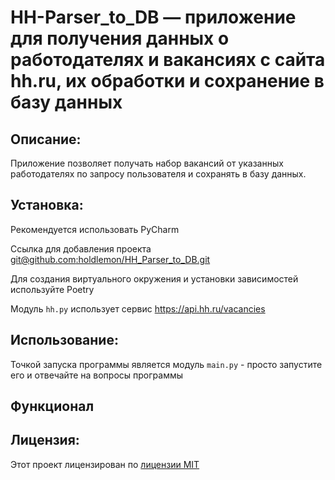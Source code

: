 # HH-Parser_to_DB — приложение для получения данных о работодателях и вакансиях с сайта hh.ru, их обработки и сохранение в базу данных

## Описание:

Приложение позволяет получать набор вакансий от указанных работодателях по запросу пользователя и сохранять в базу данных.

## Установка:

Рекомендуется использовать PyCharm

Ссылка для добавления проекта
[git@github.com:holdlemon/HH_Parser_to_DB.git]()

Для создания виртуального окружения и установки зависимостей используйте Poetry

Модуль `hh.py` использует сервис https://api.hh.ru/vacancies

## Использование:

Точкой запуска программы является модуль `main.py` - просто запустите его и отвечайте на вопросы программы

## Функционал


## Лицензия:

Этот проект лицензирован по [лицензии MIT](LICENSE)